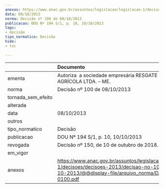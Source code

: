 ```yaml
---
anexos: https://www.anac.gov.br/assuntos/legislacao/legislacao-1/decisoes/decisoes-2013/decisao-no-100-de-08-10-2013/@@display-file/arquivo_norma/DA2013-0100.pdf
data: 08/10/2013
norma: Decisão nº 100 de 08/10/2013
publicacao: DOU Nº 194 S/1, p. 10, 10/10/2013
tags:
- decisão
tipo_normatico: Decisão
hide: 
- toc 
 
---
```


|                    | Documento                                                                                                                                                 |
|:-------------------|:----------------------------------------------------------------------------------------------------------------------------------------------------------|
| ementa             | Autoriza  a sociedade empresária RESGATE AVIAÇÃO AGRÍCOLA LTDA. – ME.                                                                                     |
| norma              | Decisão nº 100 de 08/10/2013                                                                                                                              |
| tornada_sem_efeito |                                                                                                                                                           |
| alterada           |                                                                                                                                                           |
| data               | 08/10/2013                                                                                                                                                |
| outros             |                                                                                                                                                           |
| tipo_normatico     | Decisão                                                                                                                                                   |
| publicacao         | DOU Nº 194 S/1, p. 10, 10/10/2013                                                                                                                         |
| revogada           | Decisão nº 150, de 10 de outubro de 2018.                                                                                                                 |
| em_vigor           |                                                                                                                                                           |
| anexos             | https://www.anac.gov.br/assuntos/legislacao/legislacao-1/decisoes/decisoes-2013/decisao-no-100-de-08-10-2013/@@display-file/arquivo_norma/DA2013-0100.pdf |